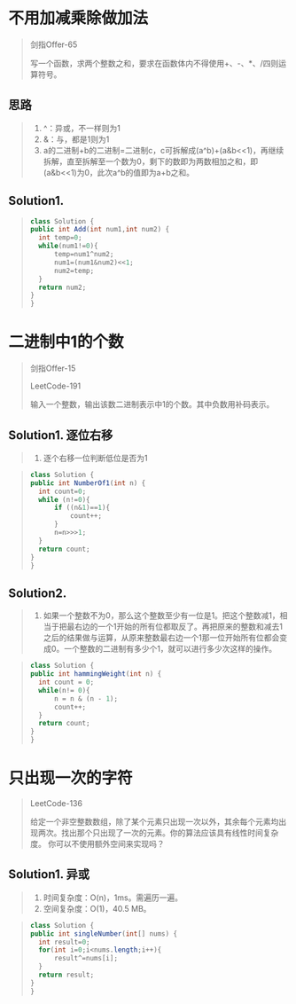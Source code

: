 # 不用加减乘除做加法

> 剑指Offer-65
>
> 写一个函数，求两个整数之和，要求在函数体内不得使用+、-、*、/四则运算符号。

## 思路

> 1. ^：异或，不一样则为1
> 2. &：与，都是1则为1
> 3. a的二进制+b的二进制=二进制c，c可拆解成(a^b)+(a&b<<1)，再继续拆解，直至拆解至一个数为0，剩下的数即为两数相加之和，即(a&b<<1)为0，此次a^b的值即为a+b之和。

## Solution1. 

> ```java
> class Solution {
> public int Add(int num1,int num2) {
>   int temp=0;
>   while(num1!=0){
>       temp=num1^num2;
>       num1=(num1&num2)<<1;
>       num2=temp;
>   }
>   return num2;
> }
> }
> ```

# 二进制中1的个数

> 剑指Offer-15
>
> LeetCode-191
>
> 输入一个整数，输出该数二进制表示中1的个数。其中负数用补码表示。

## Solution1. 逐位右移

> 1. 逐个右移一位判断低位是否为1

> ```java
> class Solution {
> public int NumberOf1(int n) {
>   int count=0;
>   while (n!=0){
>       if ((n&1)==1){
>           count++;
>       }
>       n=n>>>1;
>   }
>   return count;
> }
> }
> ```

## Solution2. 

> 1. 如果一个整数不为0，那么这个整数至少有一位是1。把这个整数减1，相当于把最右边的一个1开始的所有位都取反了。再把原来的整数和减去1之后的结果做与运算，从原来整数最右边一个1那一位开始所有位都会变成0。一个整数的二进制有多少个1，就可以进行多少次这样的操作。

> ```java
> class Solution {
> public int hammingWeight(int n) {
>   int count = 0;
>   while(n!= 0){
>       n = n & (n - 1);            
>       count++;
>   }
>   return count;
> }
> }
> ```

# 只出现一次的字符

> LeetCode-136
>
> 给定一个非空整数数组，除了某个元素只出现一次以外，其余每个元素均出现两次。找出那个只出现了一次的元素。你的算法应该具有线性时间复杂度。 你可以不使用额外空间来实现吗？

## Solution1. 异或

>1. 时间复杂度：O(n)，1ms。需遍历一遍。
>2. 空间复杂度：O(1)，40.5 MB。

> ```java
> class Solution {
> public int singleNumber(int[] nums) {
>   int result=0;
>   for(int i=0;i<nums.length;i++){
>       result^=nums[i];
>   }
>   return result;
> }
> }
> ```

